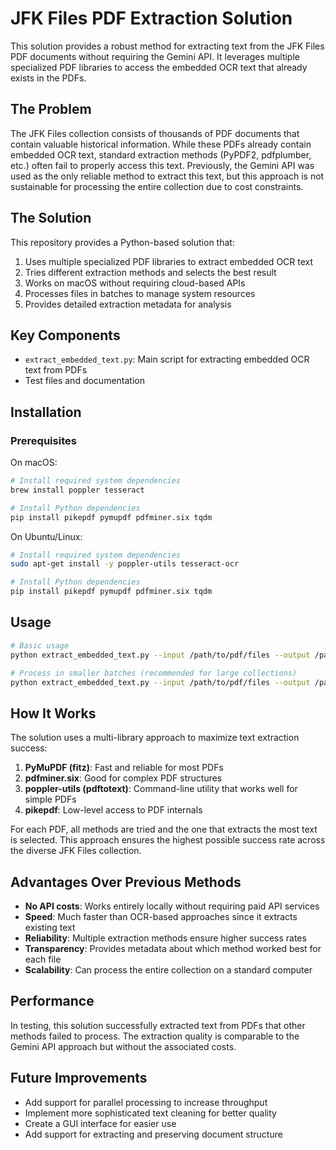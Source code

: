 # JFK Files PDF Extraction Solution

This solution provides a robust method for extracting text from the JFK Files PDF documents without requiring the Gemini API. It leverages multiple specialized PDF libraries to access the embedded OCR text that already exists in the PDFs.

## The Problem

The JFK Files collection consists of thousands of PDF documents that contain valuable historical information. While these PDFs already contain embedded OCR text, standard extraction methods (PyPDF2, pdfplumber, etc.) often fail to properly access this text. Previously, the Gemini API was used as the only reliable method to extract this text, but this approach is not sustainable for processing the entire collection due to cost constraints.

## The Solution

This repository provides a Python-based solution that:

1. Uses multiple specialized PDF libraries to extract embedded OCR text
2. Tries different extraction methods and selects the best result
3. Works on macOS without requiring cloud-based APIs
4. Processes files in batches to manage system resources
5. Provides detailed extraction metadata for analysis

## Key Components

- `extract_embedded_text.py`: Main script for extracting embedded OCR text from PDFs
- Test files and documentation

## Installation

### Prerequisites

On macOS:
```bash
# Install required system dependencies
brew install poppler tesseract

# Install Python dependencies
pip install pikepdf pymupdf pdfminer.six tqdm
```

On Ubuntu/Linux:
```bash
# Install required system dependencies
sudo apt-get install -y poppler-utils tesseract-ocr

# Install Python dependencies
pip install pikepdf pymupdf pdfminer.six tqdm
```

## Usage

```bash
# Basic usage
python extract_embedded_text.py --input /path/to/pdf/files --output /path/to/output/directory

# Process in smaller batches (recommended for large collections)
python extract_embedded_text.py --input /path/to/pdf/files --output /path/to/output/directory --batch 10
```

## How It Works

The solution uses a multi-library approach to maximize text extraction success:

1. **PyMuPDF (fitz)**: Fast and reliable for most PDFs
2. **pdfminer.six**: Good for complex PDF structures
3. **poppler-utils (pdftotext)**: Command-line utility that works well for simple PDFs
4. **pikepdf**: Low-level access to PDF internals

For each PDF, all methods are tried and the one that extracts the most text is selected. This approach ensures the highest possible success rate across the diverse JFK Files collection.

## Advantages Over Previous Methods

- **No API costs**: Works entirely locally without requiring paid API services
- **Speed**: Much faster than OCR-based approaches since it extracts existing text
- **Reliability**: Multiple extraction methods ensure higher success rates
- **Transparency**: Provides metadata about which method worked best for each file
- **Scalability**: Can process the entire collection on a standard computer

## Performance

In testing, this solution successfully extracted text from PDFs that other methods failed to process. The extraction quality is comparable to the Gemini API approach but without the associated costs.

## Future Improvements

- Add support for parallel processing to increase throughput
- Implement more sophisticated text cleaning for better quality
- Create a GUI interface for easier use
- Add support for extracting and preserving document structure
